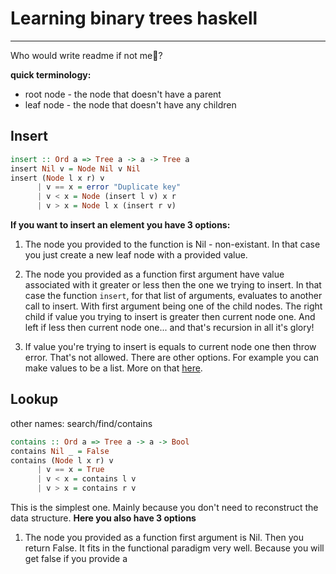 # Learning binary trees haskell
---

Who would write readme if not me:deciduous_tree:?

**quick terminology:**
- root node - the node that doesn't have a parent
- leaf node - the node that doesn't have any children


## Insert

```haskell
insert :: Ord a => Tree a -> a -> Tree a
insert Nil v = Node Nil v Nil
insert (Node l x r) v
      | v == x = error "Duplicate key"
      | v < x = Node (insert l v) x r
      | v > x = Node l x (insert r v)
```
**If you want to insert an element you have 3 options:**
1. The node you provided to the function is Nil - non-existant.
In that case you just create a new leaf node with a provided value.

2. The node you provided as a function first argument have value associated with it greater or less then the one we trying to insert.
In that case the function `insert`, for that list of arguments, evaluates to another call to insert. With first argument being one of the child nodes. The right child if value you trying to insert is greater then current node one. And left if less then current node one... and that's recursion in all it's glory!

3. If value you're trying to insert is equals to current node one then throw error. That's not allowed. There are other options. For example you can make values to be a list.
More on that [here](https://stackoverflow.com/questions/300935/are-duplicate-keys-allowed-in-the-definition-of-binary-search-trees).


## Lookup
other names: search/find/contains
```haskell
contains :: Ord a => Tree a -> a -> Bool
contains Nil _ = False
contains (Node l x r) v
      | v == x = True
      | v < x = contains l v
      | v > x = contains r v
```
This is the simplest one. Mainly because you don't need to reconstruct the data structure.
**Here you also have 3 options**
1. The node you provided as a function first argument is Nil. Then you return False. It fits in the functional paradigm very well. Because you will get false if you provide a
